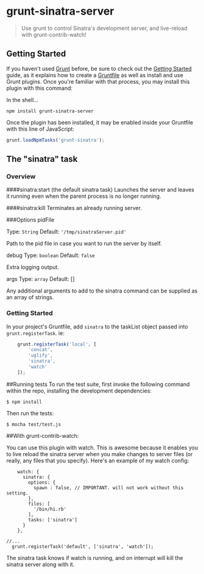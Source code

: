 # grunt-sinatra-server

> Use grunt to control Sinatra's development server, and live-reload with grunt-contrib-watch! 

## Getting Started
If you haven't used [Grunt](http://gruntjs.com/) before, be sure to check out the [Getting Started](http://gruntjs.com/getting-started) guide, as it explains how to create a [Gruntfile](http://gruntjs.com/sample-gruntfile) as well as install and use Grunt plugins. Once you're familiar with that process, you may install this plugin with this command:

In the shell...
```shell
npm install grunt-sinatra-server
```

Once the plugin has been installed, it may be enabled inside your Gruntfile with this line of JavaScript:

```js
grunt.loadNpmTasks('grunt-sinatra');
```

## The "sinatra" task

### Overview
####sinatra:start (the default sinatra task)
Launches the server and leaves it running even when the parent process is no longer running.

####sinatra:kill
Terminates an already running server.

###Options
pidFile

Type: `String`
Default: `'/tmp/sinatraServer.pid'`

Path to the pid file in case you want to run the server by itself.

debug
Type: `boolean`
Default: `false`

Extra logging output.

args
Type: `array`
Default: []

Any additional arguments to add to the sinatra command can be supplied as an array of strings.


### Getting Started
In your project's Gruntfile, add `sinatra` to the taskList object passed into `grunt.registerTask`.
ie:

```js
	grunt.registerTask('local', [
		'concat',
		'uglify',
		'sinatra',
		'watch'
	]);
```

##Running tests
To run the test suite, first invoke the following command within the repo, installing the development dependencies:
```shell
$ npm install
```
Then run the tests:
```shell
$ mocha test/test.js
```

##With grunt-contrib-watch:

You can use this plugin with watch. This is awesome because it enables you to live reload the sinatra server when you make changes to server files (or really, any files that you specify). Here's an example of my watch config:

```   
    watch: {
      sinatra: {
        options: {
          spawn : false, // IMPORTANT. will not work without this setting.
        },
        files: [
          '/bin/hi.rb'
        ],
        tasks: ['sinatra'] 
      }
    },
 
//...
  grunt.registerTask('default', ['sinatra', 'watch']);
```
The sinatra task knows if watch is running, and on interrupt will kill the sinatra server along with it.

